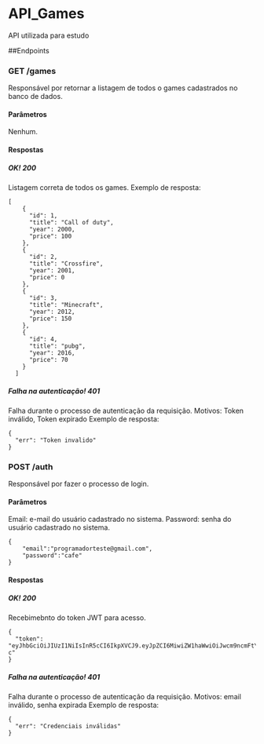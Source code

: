 # API_Games
 API utilizada para estudo

##Endpoints
### GET /games
Responsável por retornar a listagem de todos o games cadastrados no banco de dados.
#### Parâmetros
Nenhum.
#### Respostas
##### OK! 200
Listagem correta de todos os games.
Exemplo de resposta:
```
[
    {
      "id": 1,
      "title": "Call of duty",
      "year": 2000,
      "price": 100
    },
    {
      "id": 2,
      "title": "Crossfire",
      "year": 2001,
      "price": 0
    },
    {
      "id": 3,
      "title": "Minecraft",
      "year": 2012,
      "price": 150
    },
    {
      "id": 4,
      "title": "pubg",
      "year": 2016,
      "price": 70
    }
  ]
```
##### Falha na autenticação! 401
Falha durante o processo de autenticação da requisição. Motivos: Token inválido, Token expirado
Exemplo de resposta:
```
{
  "err": "Token invalido"
}
```

### POST /auth
Responsável por fazer o processo de login.
#### Parâmetros
Email: e-mail do usuário cadastrado no sistema.
Password: senha do usuário cadastrado no sistema.
```
{
	"email":"programadorteste@gmail.com",
	"password":"cafe"
}
```
#### Respostas
##### OK! 200
Recebimebnto do token JWT para acesso.
```
{
  "token": "eyJhbGciOiJIUzI1NiIsInR5cCI6IkpXVCJ9.eyJpZCI6MiwiZW1haWwiOiJwcm9ncmFtYWRvcnRlc3RlQGdtYWlsLmNvbSIsImlhdCI6MTYyOTQ3Njc3MiwiZXhwIjoxNjI5NTYzMTcyfQ.LkFreoPZYfv46cg3cE69YFEtZf0suUIBLq2CnIrdK-c"
}
```
##### Falha na autenticação! 401
Falha durante o processo de autenticação da requisição. Motivos: email inválido, senha expirada
Exemplo de resposta:
```
{
  "err": "Credenciais inválidas"
}
```
